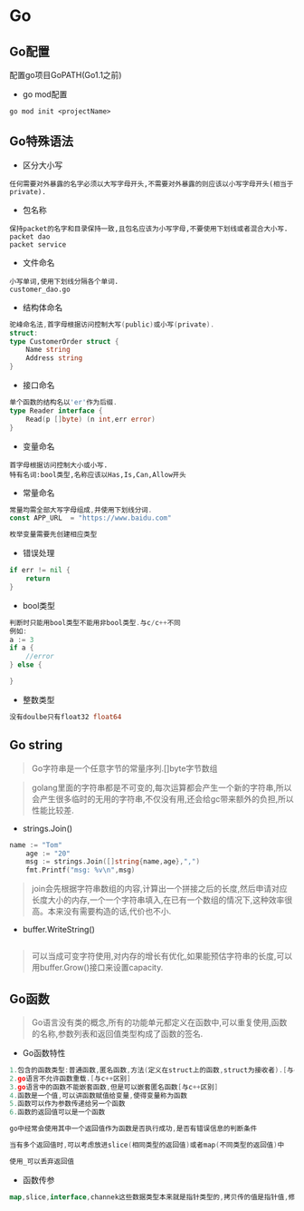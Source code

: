 # Go

## Go配置

配置go项目GoPATH(Go1.1之前)

+ go mod配置

```shell
go mod init <projectName>
```

## Go特殊语法

+ 区分大小写

```
任何需要对外暴露的名字必须以大写字母开头,不需要对外暴露的则应该以小写字母开头(相当于private).
```

+ 包名称

```
保持packet的名字和目录保持一致,且包名应该为小写字母,不要使用下划线或者混合大小写.
packet dao
packet service
```

+ 文件命名

```
小写单词,使用下划线分隔各个单词.
customer_dao.go
```

+ 结构体命名

```Go
驼峰命名法,首字母根据访问控制大写(public)或小写(private).
struct:
type CustomerOrder struct {
    Name string
    Address string
}
```

+ 接口命名

```go
单个函数的结构名以'er'作为后缀.
type Reader interface {
	Read(p []byte) (n int,err error)
}
```

+ 变量命名

```
首字母根据访问控制大小或小写.
特有名词:bool类型,名称应该以Has,Is,Can,Allow开头
```

+ 常量命名

```go
常量均需全部大写字母组成,并使用下划线分词.
const APP_URL  = "https://www.baidu.com"

枚举变量需要先创建相应类型
```

+ 错误处理

```go
if err != nil {
    return
}
```
+ bool类型

```go
判断时只能用bool类型不能用非bool类型.与c/c++不同
例如:
a := 3
if a {
    //error
} else {

}
```

+ 整数类型

```go
没有doulbe只有float32 float64

```


## Go string
> Go字符串是一个任意字节的常量序列.[]byte字节数组

> golang里面的字符串都是不可变的,每次运算都会产生一个新的字符串,所以会产生很多临时的无用的字符串,不仅没有用,还会给gc带来额外的负担,所以性能比较差.

+ strings.Join()

```go
name := "Tom"
	age := "20"
	msg := strings.Join([]string{name,age},",")
	fmt.Printf("msg: %v\n",msg)
```

> join会先根据字符串数组的内容,计算出一个拼接之后的长度,然后申请对应长度大小的内存,一个一个字符串填入,在已有一个数组的情况下,这种效率很高。本来没有需要构造的话,代价也不小.

+ buffer.WriteString()

```go

```

> 可以当成可变字符使用,对内存的增长有优化,如果能预估字符串的长度,可以用buffer.Grow()接口来设置capacity.



## Go函数
> Go语言没有类的概念,所有的功能单元都定义在函数中,可以重复使用,函数的名称,参数列表和返回值类型构成了函数的签名.

+ Go函数特性

```go
1.包含的函数类型:普通函数,匿名函数,方法(定义在struct上的函数,struct为接收者).[与c++区别]
2.go语言不允许函数重载.[与c++区别]
3.go语言中的函数不能嵌套函数,但是可以嵌套匿名函数[与c++区别]
4.函数是一个值,可以讲函数赋值给变量,使得变量称为函数
5.函数可以作为参数传递给另一个函数
6.函数的返回值可以是一个函数
```

```go
go中经常会使用其中一个返回值作为函数是否执行成功,是否有错误信息的判断条件

当有多个返回值时,可以考虑放进slice(相同类型的返回值)或者map(不同类型的返回值)中

使用_可以丢弃返回值
```

+ 函数传参

```go
map,slice,interface,channek这些数据类型本来就是指针类型的,拷贝传的值是指针值,修改他们可能会修改外部数据结构的值

```


